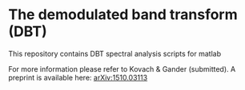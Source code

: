# The demodulated band transform (DBT)

This repository contains DBT spectral analysis scripts for matlab

For more information please refer to Kovach & Gander (submitted). A preprint is available here: [arXiv:1510.03113](http://arxiv.org/abs/1510.03113)
